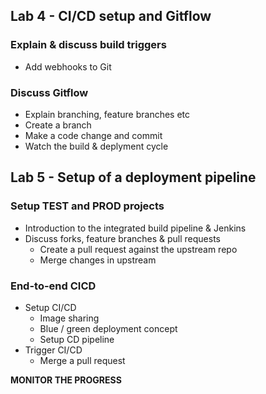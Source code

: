 ## Lab 4 - CI/CD setup and Gitflow

### Explain & discuss build triggers
* Add webhooks to Git

### Discuss Gitflow
* Explain branching, feature branches etc
* Create a branch
* Make a code change and commit
* Watch the build & deplyment cycle

## Lab 5 - Setup of a deployment pipeline
  
### Setup TEST and PROD projects

* Introduction to the integrated build pipeline & Jenkins
* Discuss forks, feature branches & pull requests
  - Create a pull request against the upstream repo
  - Merge changes in upstream

### End-to-end CICD

* Setup CI/CD
  - Image sharing
  - Blue / green deployment concept
  - Setup CD pipeline
* Trigger CI/CD
  - Merge a pull request

**MONITOR THE PROGRESS**
